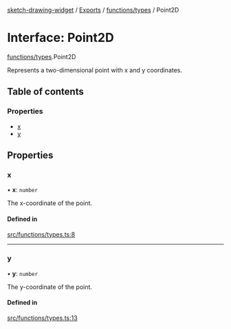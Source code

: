[sketch-drawing-widget](../README.md) / [Exports](../modules.md) / [functions/types](../modules/functions_types.md) / Point2D

# Interface: Point2D

[functions/types](../modules/functions_types.md).Point2D

Represents a two-dimensional point with x and y coordinates.

## Table of contents

### Properties

- [x](functions_types.Point2D.md#x)
- [y](functions_types.Point2D.md#y)

## Properties

### x

• **x**: `number`

The x-coordinate of the point.

#### Defined in

[src/functions/types.ts:8](https://github.com/miksrv/sketch-drawing-widget/blob/2552fb8/src/functions/types.ts#L8)

___

### y

• **y**: `number`

The y-coordinate of the point.

#### Defined in

[src/functions/types.ts:13](https://github.com/miksrv/sketch-drawing-widget/blob/2552fb8/src/functions/types.ts#L13)
